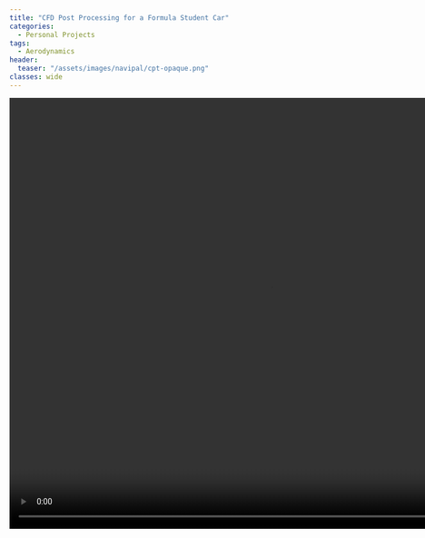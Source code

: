 ```yaml
---
title: "CFD Post Processing for a Formula Student Car"
categories:
  - Personal Projects
tags:
  - Aerodynamics
header:
  teaser: "/assets/images/navipal/cpt-opaque.png"
classes: wide
---
```


<video width="920" height="760" autoplay loop>
  <source src="/assets/videos/cpt-opaque.mp4" type="video/mp4">
</video>
